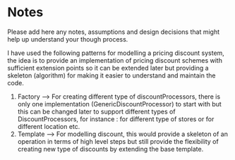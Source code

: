 # Notes

Please add here any notes, assumptions and design decisions that might help up understand your though process.

I have used the following patterns for modelling a pricing discount system, the idea is to provide an implementation of
pricing discount schemes with sufficient extension points so it can be extended later but providing a skeleton (algorithm)
for making it easier to understand and maintain the code.

1. Factory  --> For creating different type of discountProcessors, there is only one implementation (GenericDiscountProcessor)
                to start with but this can be changed later to support different types of DiscountProcessors, for instance :
				for different type of stores or for different location etc.
2. Template --> For modelling discount, this would provide a skeleton of an operation in terms of high level steps but
				still provide the flexibility of creating new type of discounts by extending the base template.